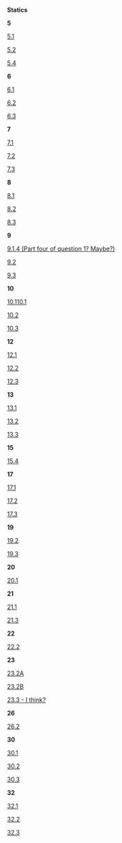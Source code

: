 **Statics**

  

**5**

[5.1](https://www.desmos.com/calculator/5qdq4fmrxl) 

[5.2](https://www.desmos.com/calculator/nrnihnb4w8)

[5.4](https://www.desmos.com/calculator/pqcesil3wu)

  

**6**

[6.1](https://www.desmos.com/calculator/urunzroqdy)

[6.2](https://www.desmos.com/calculator/gyr3bpgtm2)

[6.3](https://www.desmos.com/calculator/mq7s4gjjui)

  

**7**

[7.1](https://www.desmos.com/calculator/7xsmh2lztt)

[7.2](https://www.desmos.com/calculator/hlwjwklcwu)

[7.3](https://www.desmos.com/calculator/up4helg30e)

  

**8**

[8.1](https://www.desmos.com/calculator/mkdfen9ls4)

[8.2](https://www.desmos.com/calculator/semjva6jvk)

[8.3](https://www.desmos.com/calculator/77isnuqeyj)

  

**9**

[9.1.4 (Part four of question 1? Maybe?)](https://www.desmos.com/calculator/nhxmonfpgr)

[9.2](https://www.desmos.com/calculator/cbss7qchan)

[9.3](https://www.desmos.com/calculator/6sbpsbmzlv)

  

**10**

[10.1](https://www.desmos.com/calculator/oszowjdo0n)[10.1](https://www.desmos.com/calculator/6sbpsbmzlv)

[10.2](https://www.desmos.com/calculator/bbdi7oejyg)

[10.3](https://www.desmos.com/calculator/tvrgxxgk0n)

  

**12**

[12.1](https://www.desmos.com/calculator/nag4sv5o23)

[12.2](https://www.desmos.com/calculator/xelv5efvlo)

[12.3](https://www.desmos.com/calculator/awzrghxqga)

  

**13**

[13.1](https://www.desmos.com/calculator/subuuzvicw)

[13.2](https://www.desmos.com/calculator/9lei9qqpkk)

[13.3](https://www.desmos.com/calculator/ckapik2yrq)

  

**15**

[15.4](https://www.desmos.com/calculator/z3u2gnpkjk)

  

**17**

[17.1](https://www.desmos.com/calculator/nymqcyvz1c)

[17.2](https://www.desmos.com/calculator/yiagvco5zn)

[17.3](https://www.desmos.com/calculator/vaeeekfmre)

  

**19**

[19.2](https://www.desmos.com/calculator/5gydlmzrcb)

[19.3](https://www.desmos.com/calculator/xjui6pxiz1)

  

**20**

[20.1](https://www.desmos.com/calculator/68xkw6gv0g)

  

**21**

[21.1](https://www.desmos.com/calculator/u2hkbowul4)

[21.3](https://www.desmos.com/calculator/njfcozqfql)

  

**22**

[22.2](https://www.desmos.com/calculator/d44sqpeojk)

  

**23**

[23.2A](https://www.desmos.com/calculator/6nmgq5s8f7)

[23.2B](https://www.desmos.com/calculator/mdvdedzidz)

[23.3 - I think?](https://www.desmos.com/calculator/yb25vc6xk8)

  

  

**26**

[26.2](https://www.desmos.com/calculator/lvemdbppn7)

  

**30**

[30.1](https://www.desmos.com/calculator/6wmvqmzp59)

[30.2](https://www.desmos.com/calculator/mjjpbpzm7n)

[30.3](https://www.desmos.com/calculator/smzoy0swzw)

  

**32**

[32.1](https://www.desmos.com/calculator/jq84zs8gfv)

[32.2](https://www.desmos.com/calculator/bajbybhgjw)

[32.3](https://www.desmos.com/calculator/o4p2xicy5k)
